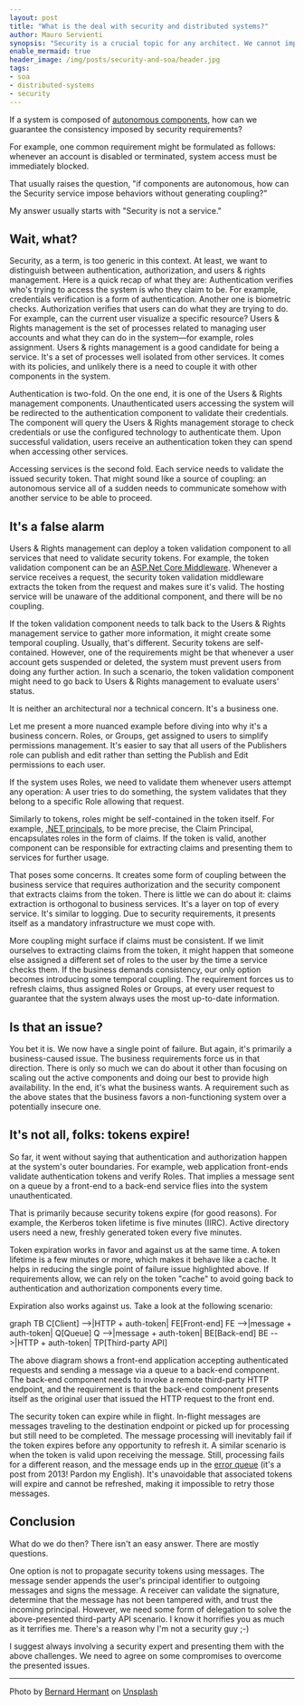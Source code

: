 ```yaml
---
layout: post
title: "What is the deal with security and distributed systems?"
author: Mauro Servienti
synopsis: "Security is a crucial topic for any architect. We cannot implement it as a second thought. We must consider its implications from day one. Distributed systems are no different. However, it might be a little more involved."
enable_mermaid: true
header_image: /img/posts/security-and-soa/header.jpg
tags:
- soa
- distributed-systems
- security
---
```


If a system is composed of [autonomous components](https://milestone.topics.it/2022/09/05/autonomy.html), how can we guarantee the consistency imposed by security requirements?

For example, one common requirement might be formulated as follows: whenever an account is disabled or terminated, system access must be immediately blocked.

That usually raises the question, "if components are autonomous, how can the Security service impose behaviors without generating coupling?"

My answer usually starts with "Security is not a service."

## Wait, what?

Security, as a term, is too generic in this context. At least, we want to distinguish between authentication, authorization, and users & rights management. Here is a quick recap of what they are:
 Authentication verifies who's trying to access the system is who they claim to be. For example, credentials verification is a form of authentication. Another one is biometric checks.
Authorization verifies that users can do what they are trying to do. For example, can the current user visualize a specific resource?
Users & Rights management is the set of processes related to managing user accounts and what they can do in the system—for example, roles assignment.
Users & rights management is a good candidate for being a service. It's a set of processes well isolated from other services. It comes with its policies, and unlikely there is a need to couple it with other components in the system.

Authentication is two-fold. On the one end, it is one of the Users & Rights management components. Unauthenticated users accessing the system will be redirected to the authentication component to validate their credentials. The component will query the Users & Rights management storage to check credentials or use the configured technology to authenticate them. Upon successful validation, users receive an authentication token they can spend when accessing other services.

Accessing services is the second fold. Each service needs to validate the issued security token. That might sound like a source of coupling: an autonomous service all of a sudden needs to communicate somehow with another service to be able to proceed.

## It's a false alarm

Users & Rights management can deploy a token validation component to all services that need to validate security tokens. For example, the token validation component can be an [ASP.Net Core Middleware](https://learn.microsoft.com/en-us/aspnet/core/fundamentals/middleware/?view=aspnetcore-6.0). Whenever a service receives a request, the security token validation middleware extracts the token from the request and makes sure it's valid. The hosting service will be unaware of the additional component, and there will be no coupling.

If the token validation component needs to talk back to the Users & Rights management service to gather more information, it might create some temporal coupling. Usually, that's different. Security tokens are self-contained. However, one of the requirements might be that whenever a user account gets suspended or deleted, the system must prevent users from doing any further action. In such a scenario, the token validation component might need to go back to Users & Rights management to evaluate users' status.

It is neither an architectural nor a technical concern. It's a business one.

Let me present a more nuanced example before diving into why it's a business concern. Roles, or Groups, get assigned to users to simplify permissions management. It's easier to say that all users of the Publishers role can publish and edit rather than setting the Publish and Edit permissions to each user.

If the system uses Roles, we need to validate them whenever users attempt any operation: A user tries to do something, the system validates that they belong to a specific Role allowing that request.

Similarly to tokens, roles might be self-contained in the token itself. For example, [.NET principals](https://learn.microsoft.com/en-us/dotnet/standard/security/principal-and-identity-objects), to be more precise, the Claim Principal, encapsulates roles in the form of claims. If the token is valid, another component can be responsible for extracting claims and presenting them to services for further usage.

That poses some concerns. It creates some form of coupling between the business service that requires authorization and the security component that extracts claims from the token. There is little we can do about it: claims extraction is orthogonal to business services. It's a layer on top of every service. It's similar to logging. Due to security requirements, it presents itself as a mandatory infrastructure we must cope with.

More coupling might surface if claims must be consistent. If we limit ourselves to extracting claims from the token, it might happen that someone else assigned a different set of roles to the user by the time a service checks them. If the business demands consistency, our only option becomes introducing some temporal coupling. The requirement forces us to refresh claims, thus assigned Roles or Groups, at every user request to guarantee that the system always uses the most up-to-date information.

## Is that an issue?

You bet it is. We now have a single point of failure. But again, it's primarily a business-caused issue. The business requirements force us in that direction. There is only so much we can do about it other than focusing on scaling out the active components and doing our best to provide high availability. In the end, it's what the business wants. A requirement such as the above states that the business favors a non-functioning system over a potentially insecure one.

## It's not all, folks: tokens expire!

So far, it went without saying that authentication and authorization happen at the system's outer boundaries. For example, web application front-ends validate authentication tokens and verify Roles. That implies a message sent on a queue by a front-end to a back-end service flies into the system unauthenticated.

That is primarily because security tokens expire (for good reasons). For example, the Kerberos token lifetime is five minutes (IIRC). Active directory users need a new, freshly generated token every five minutes.

Token expiration works in favor and against us at the same time. A token lifetime is a few minutes or more, which makes it behave like a cache. It helps in reducing the single point of failure issue highlighted above. If requirements allow, we can rely on the token "cache" to avoid going back to authentication and authorization components every time.

Expiration also works against us. Take a look at the following scenario:

<div class="mermaid">
graph TB
    C[Client] -->|HTTP + auth-token| FE[Front-end]
    FE -->|message + auth-token| Q[Queue]
    Q -->|message + auth-token| BE[Back-end]
    BE -->|HTTP + auth-token| TP[Third-party API]
</div>

The above diagram shows a front-end application accepting authenticated requests and sending a message via a queue to a back-end component. The back-end component needs to invoke a remote third-party HTTP endpoint, and the requirement is that the back-end component presents itself as the original user that issued the HTTP request to the front end.

The security token can expire while in flight. In-flight messages are messages traveling to the destination endpoint or picked up for processing but still need to be completed. The message processing will inevitably fail if the token expires before any opportunity to refresh it. A similar scenario is when the token is valid upon receiving the message. Still, processing fails for a different reason, and the message ends up in the [error queue](https://milestone.topics.it/2013/05/nservicebus-error-queues.html) (it's a post from 2013! Pardon my English). It's unavoidable that associated tokens will expire and cannot be refreshed, making it impossible to retry those messages.

## Conclusion

What do we do then? There isn't an easy answer. There are mostly questions.

One option is not to propagate security tokens using messages. The message sender appends the user's principal identifier to outgoing messages and signs the message. A receiver can validate the signature, determine that the message has not been tampered with, and trust the incoming principal. However, we need some form of delegation to solve the above-presented third-party API scenario. I know it horrifies you as much as it terrifies me. There's a reason why I'm not a security guy ;-)

I suggest always involving a security expert and presenting them with the above challenges. We need to agree on some compromises to overcome the presented issues.

---

Photo by <a href="https://unsplash.com/@bernardhermant?utm_source=unsplash&utm_medium=referral&utm_content=creditCopyText">Bernard Hermant</a> on <a href="https://unsplash.com/?utm_source=unsplash&utm_medium=referral&utm_content=creditCopyText">Unsplash</a>
